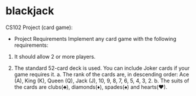 # blackjack

CS102 Project (card game):
- Project Requirements
Implement any card game with the following requirements:
1.	It should allow 2 or more players.

2.	The standard 52-card deck is used. You can include Joker cards if your game requires it.
a.	The rank of the cards are, in descending order: Ace (A), King (K), Queen (Q), Jack (J), 10, 9, 8, 7, 6, 5, 4, 3, 2.
b.	The suits of the cards are clubs(♣), diamonds(♦), spades(♠) and hearts(♥).
